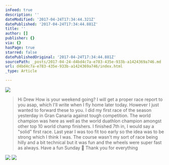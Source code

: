 ```yaml
---
inFeed: true
description: ''
dateModified: '2017-04-24T17:34:44.321Z'
datePublished: '2017-04-24T17:34:44.881Z'
title: ''
author: []
publisher: {}
via: {}
hasPage: true
starred: false
datePublishedOriginal: '2017-04-24T17:34:44.881Z'
sourcePath: _posts/2017-04-24-d4bd4c7a-e783-435e-933b-a1424369a746.md
url: d4bd4c7a-e783-435e-933b-a1424369a746/index.html
_type: Article

---
```

![](https://the-grid-user-content.s3-us-west-2.amazonaws.com/c8c12379-b425-49b4-b91a-6c33df054c46.jpg)

> Hi Drew
> How is your weekend going? I will get a proper race report to you asap, which I'll write when I fly home later today. However I just wanted to forward these to you. I did my first race of the season yesterday in Gran Canaria against tough competition. The world champion was here as well as the world duathlon champion amongst other top 10 world champ finishers. I finished 7th in, I would say a "solid" first race. Last year I was too fit too early so the idea was to be strong which I think I was. The course wasn't my sort of race being hilly and a bit technical but it was fun and the wheels were super fast as always. 
> Have a fun Sunday  Thank you for everything

![](https://the-grid-user-content.s3-us-west-2.amazonaws.com/116f4642-5bec-4499-8595-523120a035af.jpg)
![](https://the-grid-user-content.s3-us-west-2.amazonaws.com/cd0a432c-0966-4a36-b264-24a78c34b555.jpg)